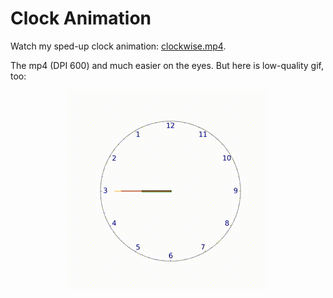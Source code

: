 # Clock Animation
Watch my sped-up clock animation: [clockwise.mp4](https://github.com/adams-charleen/clock_animation/raw/main/clockwise.mp4).

The mp4 (DPI 600) and much easier on the eyes. But here is low-quality gif, too: 

<p align="center">
<img src="clockwise.gif" alt="Clock Animation">
</p>

